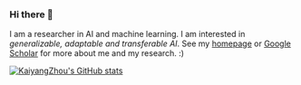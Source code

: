 ### Hi there 👋

I am a researcher in AI and machine learning. I am interested in *generalizable, adaptable and transferable AI*. See my [homepage](https://kaiyangzhou.github.io/) or [Google Scholar](https://scholar.google.com/citations?user=gRIejugAAAAJ) for more about me and my research. :)

<!--
**KaiyangZhou/KaiyangZhou** is a ✨ _special_ ✨ repository because its `README.md` (this file) appears on your GitHub profile.

Here are some ideas to get you started:

- 🔭 I’m currently working on ...
- 🌱 I’m currently learning ...
- 👯 I’m looking to collaborate on ...
- 🤔 I’m looking for help with ...
- 💬 Ask me about ...
- 📫 How to reach me: ...
- 😄 Pronouns: ...
- ⚡ Fun fact: ...
-->

[![KaiyangZhou's GitHub stats](https://github-readme-stats.vercel.app/api?username=kaiyangzhou)](https://github.com/anuraghazra/github-readme-stats)
